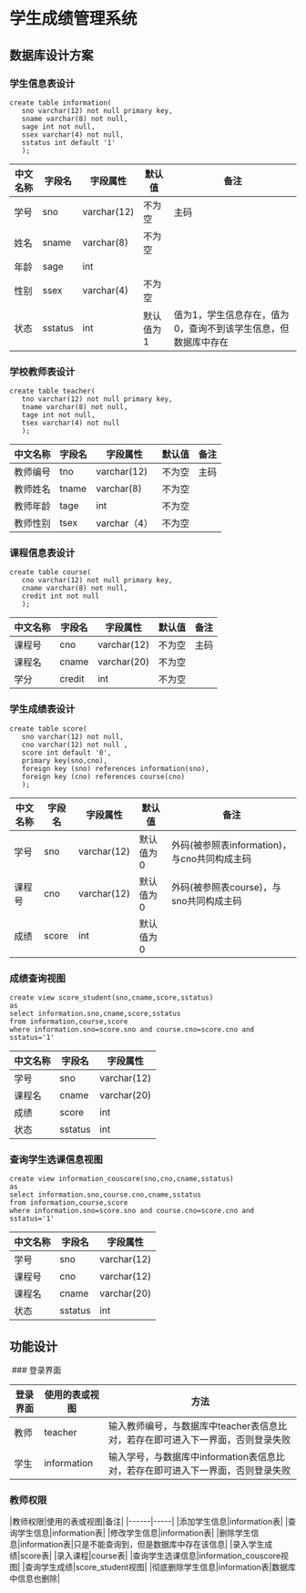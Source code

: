 # 学生成绩管理系统
## 数据库设计方案
### 学生信息表设计
```mysql
create table information(
   sno varchar(12) not null primary key, 
   sname varchar(8) not null, 
   sage int not null,
   ssex varchar(4) not null,
   sstatus int default '1'
   );
```
|中文名称|字段名|字段属性|默认值|备注|
|------|-----|-------|-----|----|
|学号|sno|varchar(12)|不为空|主码|
|姓名|sname|varchar(8)|不为空|
|年龄|sage|int|
|性别|ssex|varchar(4)|不为空|
|状态|sstatus|int|默认值为1|值为1，学生信息存在，值为0，查询不到该学生信息，但数据库中存在|

### 学校教师表设计
```mysql
create table teacher(
   tno varchar(12) not null primary key, 
   tname varchar(8) not null, 
   tage int not null,
   tsex varchar(4) not null
   );
```
|中文名称|字段名|字段属性|默认值|备注|
|------|-----|-------|-----|----|
|教师编号|tno|varchar(12)|不为空|主码|
|教师姓名|tname|varchar(8)|不为空|
|教师年龄|tage|int|不为空|
|教师性别|tsex|varchar（4）|不为空|

### 课程信息表设计
```mysql
create table course(
   cno varchar(12) not null primary key, 
   cname varchar(8) not null, 
   credit int not null
   );
```
|中文名称|字段名|字段属性|默认值|备注|
|------|-----|-------|-----|----|
|课程号|cno|varchar(12)|不为空|主码|
|课程名|cname|varchar(20)|不为空|
|学分|credit|int|不为空|

### 学生成绩表设计
```mysql
create table score(
   sno varchar(12) not null,
   cno varchar(12) not null ,
   score int default '0',
   primary key(sno,cno),
   foreign key (sno) references information(sno),
   foreign key (cno) references course(cno)
   );
```
|中文名称|字段名|字段属性|默认值|备注|
|------|-----|-------|-----|----|
|学号|sno|varchar(12)|默认值为0|外码(被参照表information)，与cno共同构成主码|
|课程号|cno|varchar(12)|默认值为0|外码(被参照表course)，与sno共同构成主码|
|成绩|score|int|默认值为0|
### 成绩查询视图
```mysql
create view score_student(sno,cname,score,sstatus)
as
select information.sno,cname,score,sstatus
from information,course,score
where information.sno=score.sno and course.cno=score.cno and sstatus='1'
```
|中文名称|字段名|字段属性|
|------|-----|-------|
|学号|sno|varchar(12)|
|课程名|cname|varchar(20)|
|成绩|score|int|
|状态|sstatus|int|
### 查询学生选课信息视图
```mysql
create view information_couscore(sno,cno,cname,sstatus)
as
select information.sno,course.cno,cname,sstatus
from information,course,score
where information.sno=score.sno and course.cno=score.cno and sstatus='1'
```
|中文名称|字段名|字段属性|
|------|-----|-------|
|学号|sno|varchar(12)|
|课程号|cno|varchar(12)|
|课程名|cname|varchar(20)|
|状态|sstatus|int|
## 功能设计

  ###  登录界面 
  
 |登录界面|使用的表或视图|方法|
 |------|-----|-------|
 |教师|teacher|输入教师编号，与数据库中teacher表信息比对，若存在即可进入下一界面，否则登录失败|
 |学生|information|输入学号，与数据库中information表信息比对，若存在即可进入下一界面，否则登录失败|
 
  ###  教师权限
  
 |教师权限|使用的表或视图|备注|
 |------|-----|
 |添加学生信息|information表|
 |查询学生信息|information表|
 |修改学生信息|information表|
 |删除学生信息|information表|只是不能查询到，但是数据库中存在该信息|
 |录入学生成绩|score表|
 |录入课程|course表|
 |查询学生选课信息|information_couscore视图|
 |查询学生成绩|score_student视图|
 |彻底删除学生信息|information表|数据库中信息也删除|




















